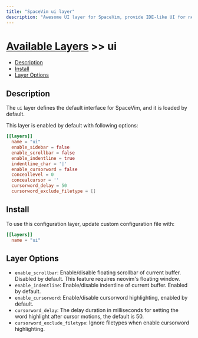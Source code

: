 ```yaml
---
title: "SpaceVim ui layer"
description: "Awesome UI layer for SpaceVim, provide IDE-like UI for neovim and vim in both TUI and GUI"
---
```


# [Available Layers](../) >> ui

<!-- vim-markdown-toc GFM -->

- [Description](#description)
- [Install](#install)
- [Layer Options](#layer-options)

<!-- vim-markdown-toc -->

## Description

The `ui` layer defines the default interface for SpaceVim, and it is loaded by default.

This layer is enabled by default with following options:

```toml
[[layers]]
  name = "ui"
  enable_sidebar = false
  enable_scrollbar = false
  enable_indentline = true
  indentline_char = '|'
  enable_cursorword = false
  conceallevel = 0
  concealcursor = ''
  cursorword_delay = 50
  cursorword_exclude_filetype = []
```

## Install

To use this configuration layer, update custom configuration file with:

```toml
[[layers]]
  name = "ui"
```

## Layer Options

- `enable_scrollbar`: Enable/disable floating scrollbar of current buffer. Disabled by default.
  This feature requires neovim's floating window.
- `enable_indentline`: Enable/disable indentline of current buffer. Enabled by default.
- `enable_cursorword`: Enable/disable cursorword highlighting, enabled by default.
- `cursorword_delay`: The delay duration in milliseconds for setting the word highlight after cursor motions, the default is 50.
- `cursorword_exclude_filetype`: Ignore filetypes when enable cursorword highlighting.
